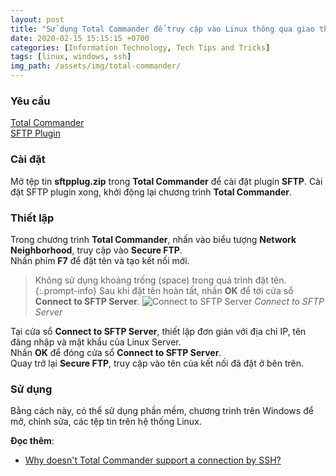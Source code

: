 ```yaml
---
layout: post
title: "Sử dụng Total Commander để truy cập vào Linux thông qua giao thức SSH"
date: 2020-02-15 15:15:15 +0700
categories: [Information Technology, Tech Tips and Tricks]
tags: [linux, windows, ssh]
img_path: /assets/img/total-commander/
---
```


### Yêu cầu
[Total Commander](https://www.ghisler.com/download.htm)  
[SFTP Plugin](https://www.totalcommander.ch/win/fs/sftpplug.zip)  


### Cài đặt
Mở tệp tin **sftpplug.zip** trong **Total Commander** để cài đặt plugin **SFTP**. Cài đặt SFTP plugin xong, khởi động lại chương trình **Total Commander**.  

### Thiết lập
Trong chương trình **Total Commander**, nhấn vào biểu tượng **Network Neighborhood**, truy cập vào **Secure FTP**.  
Nhấn phím **F7** để đặt tên và tạo kết nối mới.  
> Không sử dụng khoảng trống (space) trong quá trình đặt tên.
{:.prompt-info}
Sau khi đặt tên hoàn tất, nhấn **OK** để tới cửa sổ **Connect to SFTP Server**.
![Connect to SFTP Server](Connect_to_SFTP_Server.png)
_Connect to SFTP Server_

Tại cửa sổ **Connect to SFTP Server**, thiết lập đơn giản với địa chỉ IP, tên đăng nhập và mật khẩu của Linux Server.  
Nhấn **OK** để đóng cửa sổ **Connect to SFTP Server**.  
Quay trở lại **Secure FTP**, truy cập vào tên của kết nối đã đặt ở bên trên.  

### Sử dụng
Bằng cách này, có thể sử dụng phần mềm, chương trình trên Windows để mở, chỉnh sửa, các tệp tin trên hệ thống Linux.  

**Đọc thêm**:
- [Why doesn't Total Commander support a connection by SSH?](https://www.ghisler.com/efaqftp.htm)  
